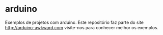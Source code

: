 arduino
=======

Exemplos de projetos com arduino. Este repositório faz parte do site http://arduino-awkward.com visite-nos para conhecer melhor os exemplos.

